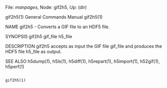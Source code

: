 File: *manpages*,  Node: gif2h5,  Up: (dir)

gif2h5(1)                   General Commands Manual                  gif2h5(1)



NAME
       gif2h5 - Converts a GIF file to an HDF5 file.

SYNOPSIS
       gif2h5 gif_file h5_file

DESCRIPTION
       gif2h5  accepts  as  input  the GIF file gif_file and produces the HDF5
       file h5_file as output.

SEE ALSO
       h5dump(1), h5ls(1),  h5diff(1),  h5repart(1),  h5import(1),  h52gif(1),
       h5perf(1)



                                                                     gif2h5(1)
